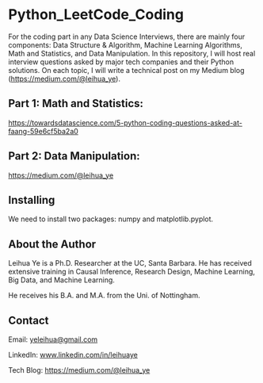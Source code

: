 # Python_LeetCode_Coding

For the coding part in any Data Science Interviews, there are mainly four components: Data Structure & Algorithm, Machine Learning Algorithms, Math and Statistics, and Data Manipulation. In this repository, I will host real interview questions asked by major tech companies and their Python solutions. On each topic, I will write a technical post on my Medium blog (https://medium.com/@leihua_ye). 

## Part 1: Math and Statistics: 
https://towardsdatascience.com/5-python-coding-questions-asked-at-faang-59e6cf5ba2a0

## Part 2: Data Manipulation:
https://medium.com/@leihua_ye

## Installing
We need to install two packages: numpy and matplotlib.pyplot. 

## About the Author

Leihua Ye is a Ph.D. Researcher at the UC, Santa Barbara. He has received extensive training in Causal Inference, Research Design, Machine Learning, Big Data, and Machine Learning. 

He receives his B.A. and M.A. from the Uni. of Nottingham. 

## Contact

Email: yeleihua@gmail.com

LinkedIn: www.linkedin.com/in/leihuaye

Tech Blog: https://medium.com/@leihua_ye

